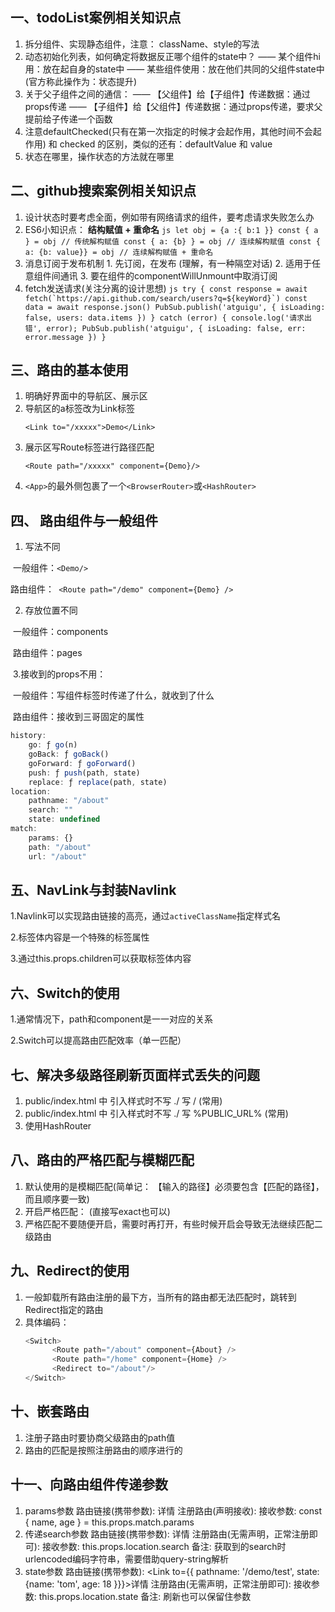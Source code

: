 ## 一、todoList案例相关知识点
1. 拆分组件、实现静态组件，注意： className、style的写法
2. 动态初始化列表，如何确定将数据反正哪个组件的state中？
      —— 某个组件hi用：放在起自身的state中
      —— 某些组件使用：放在他们共同的父组件state中(官方称此操作为：状态提升)
3. 关于父子组件之间的通信：
      —— 【父组件】给【子组件】传递数据：通过props传递
      —— 【子组件】给【父组件】传递数据：通过props传递，要求父提前给子传递一个函数
4. 注意defaultChecked(只有在第一次指定的时候才会起作用，其他时间不会起作用) 和 checked 的区别，类似的还有：defaultValue 和 value
5. 状态在哪里，操作状态的方法就在哪里

## 二、github搜索案例相关知识点
1. 设计状态时要考虑全面，例如带有网络请求的组件，要考虑请求失败怎么办
2. ES6小知识点： **结构赋值 + 重命名**
        ```js
              let obj = {a :{ b:1 }}
              const { a } = obj // 传统解构赋值
              const { a: {b} } = obj // 连续解构赋值
              const { a: {b: value}} = obj // 连续解构赋值 + 重命名
        ```
3. 消息订阅于发布机制
        1. 先订阅，在发布 (理解，有一种隔空对话)
        2. 适用于任意组件间通讯
        3. 要在组件的componentWillUnmount中取消订阅
4. fetch发送请求(关注分离的设计思想)
        ```js
        try {
              const response = await fetch(`https://api.github.com/search/users?q=${keyWord}`)
              const data = await response.json()
              PubSub.publish('atguigu', {
              isLoading: false,
              users: data.items
              })
        } catch (error) {
              console.log('请求出错', error);
              PubSub.publish('atguigu', {
              isLoading: false,
              err: error.message
              })
        }
        ```

## 三、路由的基本使用
  1. 明确好界面中的导航区、展示区
  2. 导航区的a标签改为Link标签
        ```react
        <Link to="/xxxxx">Demo</Link>       
        ```
  3. 展示区写Route标签进行路径匹配
        ```react
        <Route path="/xxxxx" component={Demo}/>
        ```
  4. `<App>`的最外侧包裹了一个`<BrowserRouter>`或`<HashRouter>`



## 四、 路由组件与一般组件

1. 写法不同

​	一般组件：`<Demo/>`

​	路由组件：` <Route path="/demo" component={Demo} />`

2. 存放位置不同

​	一般组件：components

​	路由组件：pages

​	3.接收到的props不用：

​	一般组件：写组件标签时传递了什么，就收到了什么

​	路由组件：接收到三哥固定的属性

```js
history:
    go: ƒ go(n)
    goBack: ƒ goBack()
    goForward: ƒ goForward()
    push: ƒ push(path, state)
    replace: ƒ replace(path, state)
location:
    pathname: "/about"
    search: ""
    state: undefined
match:
    params: {}
    path: "/about"
    url: "/about"
```

## 五、NavLink与封装Navlink

1.Navlink可以实现路由链接的高亮，通过`activeClassName`指定样式名

2.标签体内容是一个特殊的标签属性

3.通过this.props.children可以获取标签体内容

## 六、Switch的使用

1.通常情况下，path和component是一一对应的关系

2.Switch可以提高路由匹配效率（单一匹配）

## 七、解决多级路径刷新页面样式丢失的问题
1. public/index.html 中 引入样式时不写 ./ 写 / (常用)
2. public/index.html 中 引入样式时不写 ./ 写 %PUBLIC_URL% (常用)
3. 使用HashRouter

## 八、路由的严格匹配与模糊匹配
1. 默认使用的是模糊匹配(简单记： 【输入的路径】必须要包含【匹配的路径】， 而且顺序要一致)
2. 开启严格匹配：<Route exact={true} path="/about" component={About} /> (直接写exact也可以)
3. 严格匹配不要随便开启，需要时再打开，有些时候开启会导致无法继续匹配二级路由

## 九、Redirect的使用
1. 一般卸载所有路由注册的最下方，当所有的路由都无法匹配时，跳转到Redirect指定的路由
2. 具体编码：
      ```js
      <Switch>
            <Route path="/about" component={About} />
            <Route path="/home" component={Home} />
            <Redirect to="/about"/>
      </Switch>
      ```

## 十、嵌套路由
1. 注册子路由时要协商父级路由的path值
2. 路由的匹配是按照注册路由的顺序进行的

## 十一、向路由组件传递参数
1. params参数
      路由链接(携带参数): <Link to='/demo/test/tom/18'>详情</Link>
      注册路由(声明接收): <Route path='/demo/test/:name/:age' component={Test}>
      接收参数: const { name, age } = this.props.match.params
2. 传递search参数
      路由链接(携带参数): <Link to='/demo/test/name=tom&age=18'>详情</Link>
      注册路由(无需声明，正常注册即可): <Route path='/demo/test' component={Tets}>
      接收参数: this.props.location.search
      备注: 获取到的search时urlencoded编码字符串，需要借助query-string解析
3. state参数
      路由链接(携带参数): <Link to={{ pathname: '/demo/test', state: {name: 'tom', age: 18 }}}>详情</Link>
      注册路由(无需声明，正常注册即可): <Route path='/demo/test' component={Tets}>
      接收参数: this.props.location.state
      备注: 刷新也可以保留住参数